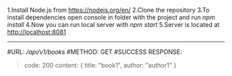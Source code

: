 
1.Install Node.js from <https://nodejs.org/en/>
2.Clone the repository
3.To install dependencies open console in folder with the project and run *npm install*
4.Now you can run local server with *npm start*
5.Server is located at <http://localhost:8081>
***

#URL: */api/v1/books*
#METHOD: GET
#SUCCESS RESPONSE:
>  code: 200
>  content: {
>    title: "book1",
>    author: "author1"
>  }
